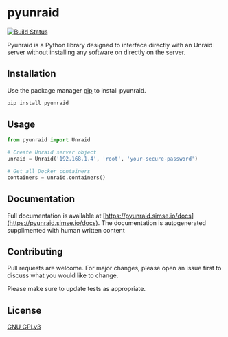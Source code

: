 # pyunraid

[![Build Status](https://travis-ci.com/simse/pyunraid.svg?branch=master)](https://travis-ci.com/simse/pyunraid)

Pyunraid is a Python library designed to interface directly with an Unraid server
without installing any software on directly on the server.

## Installation

Use the package manager [pip](https://pip.pypa.io/en/stable/) to install pyunraid.

```bash
pip install pyunraid
```

## Usage

```python
from pyunraid import Unraid

# Create Unraid server object
unraid = Unraid('192.168.1.4', 'root', 'your-secure-password')

# Get all Docker containers
containers = unraid.containers()
```

## Documentation
Full documentation is available at [https://pyunraid.simse.io/docs](https://pyunraid.simse.io/docs). The documentation is autogenerated supplimented with human written content

## Contributing
Pull requests are welcome. For major changes, please open an issue first to discuss what you would like to change.

Please make sure to update tests as appropriate.

## License
[GNU GPLv3](https://choosealicense.com/licenses/gpl-3.0/)
